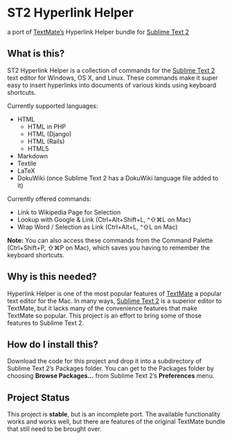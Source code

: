 ST2 Hyperlink Helper
====================

a port of [TextMate’s][tm] Hyperlink Helper bundle for [Sublime Text 2][st2]

What is this?
-------------

ST2 Hyperlink Helper is a collection of commands for the [Sublime Text 2][st2] text editor for Windows, OS X, and Linux. These commands make it super easy to insert hyperlinks into documents of various kinds using keyboard shortcuts.

Currently supported languages:

  * HTML
    * HTML in PHP
    * HTML (Django)
    * HTML (Rails)
    * HTML5
  * Markdown
  * Textile
  * LaTeX
  * DokuWiki (once Sublime Text 2 has a DokuWiki language file added to it)

Currently offered commands:

  * Link to Wikipedia Page for Selection
  * Lookup with Google & Link (Ctrl+Alt+Shift+L, ^⇧⌘L on Mac)
  * Wrap Word / Selection as Link (Ctrl+Alt+L, ^⇧L on Mac)

**Note:** You can also access these commands from the Command Palette (Ctrl+Shift+P, ⇧⌘P on Mac), which saves you having to remember the keyboard shortcuts.

Why is this needed?
-------------------

Hyperlink Helper is one of the most popular features of [TextMate][tm] a popular text editor for the Mac. In many ways, [Sublime Text 2][st2] is a superior editor to TextMate, but it lacks many of the convenience features that make TextMate so popular. This project is an effort to bring some of those features to Sublime Text 2.

How do I install this?
----------------------

Download the code for this project and drop it into a subdirectory of Sublime Text 2’s Packages folder. You can get to the Packages folder by choosing **Browse Packages…** from Sublime Text 2’s **Preferences** menu.

Project Status
--------------

This project is **stable**, but is an incomplete port. The available functionality works and works well, but there are features of the original TextMate bundle that still need to be brought over.

[st2]: http://www.sublimetext.com/2
[tm]: http://macromates.com/
